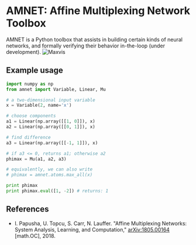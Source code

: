 # AMNET: Affine Multiplexing Network Toolbox
AMNET is a Python toolbox that assists in building certain kinds of neural
networks, and formally verifying their behavior in-the-loop 
(under development).
![Maxvis](https://raw.githubusercontent.com/ipapusha/amnet/master/doc/fig/maxvis.png)

## Example usage
```python
import numpy as np
from amnet import Variable, Linear, Mu

# a two-dimensional input variable
x = Variable(2, name='x')

# choose components
a1 = Linear(np.array([[1, 0]]), x)
a2 = Linear(np.array([[0, 1]]), x)

# find difference
a3 = Linear(np.array([[-1, 1]]), x)

# if a3 <= 0, returns a1; otherwise a2
phimax = Mu(a1, a2, a3)

# equivalently, we can also write
# phimax = amnet.atoms.max_all(x)

print phimax
print phimax.eval([1, -2]) # returns: 1
```

## References
* I. Papusha, U. Topcu, S. Carr, N. Lauffer. "Affine Multiplexing Networks: System Analysis, Learning, and Computation," [arXiv:1805.00164](https://arxiv.org/abs/1805.00164) \[math.OC\], 2018.
